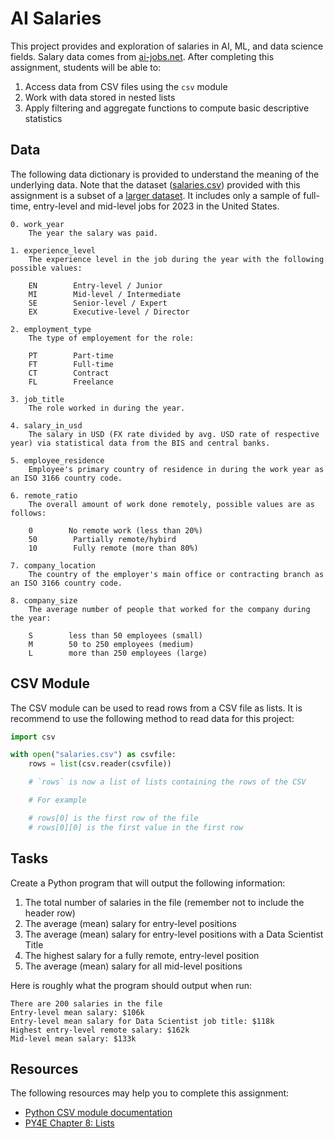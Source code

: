 AI Salaries
===========

This project provides and exploration of salaries in AI, ML, and data science fields. Salary data comes from [ai-jobs.net](https://ai-jobs.net/). After completing this assignment, students will be able to:

1. Access data from CSV files using the `csv` module
2. Work with data stored in nested lists
3. Apply filtering and aggregate functions to compute basic descriptive statistics

Data
----

The following data dictionary is provided to understand the meaning of the underlying data. Note that the dataset ([salaries.csv](salaries.csv)) provided with this assignment is a subset of a [larger dataset](https://ai-jobs.net/salaries/download/). It includes only a sample of full-time, entry-level and mid-level jobs for 2023 in the United States.

```
0. work_year
    The year the salary was paid.

1. experience_level
    The experience level in the job during the year with the following possible values:

    EN        Entry-level / Junior
    MI        Mid-level / Intermediate
    SE        Senior-level / Expert
    EX        Executive-level / Director

2. employment_type
    The type of employement for the role:

    PT        Part-time
    FT        Full-time
    CT        Contract
    FL        Freelance

3. job_title
    The role worked in during the year.

4. salary_in_usd
    The salary in USD (FX rate divided by avg. USD rate of respective year) via statistical data from the BIS and central banks.

5. employee_residence
    Employee's primary country of residence in during the work year as an ISO 3166 country code.

6. remote_ratio
    The overall amount of work done remotely, possible values are as follows:

    0        No remote work (less than 20%)
    50        Partially remote/hybird
    10        Fully remote (more than 80%)

7. company_location
    The country of the employer's main office or contracting branch as an ISO 3166 country code.

8. company_size
    The average number of people that worked for the company during the year:

    S        less than 50 employees (small)
    M        50 to 250 employees (medium)
    L        more than 250 employees (large)
```

CSV Module
----------

The CSV module can be used to read rows from a CSV file as lists. It is recommend to use the following method to read data for this project:

```python
import csv

with open("salaries.csv") as csvfile:
    rows = list(csv.reader(csvfile))

    # `rows` is now a list of lists containing the rows of the CSV

    # For example

    # rows[0] is the first row of the file
    # rows[0][0] is the first value in the first row
```

Tasks
-----

Create a Python program that will output the following information:

1. The total number of salaries in the file (remember not to include the header row)
2. The average (mean) salary for entry-level positions
3. The average (mean) salary for entry-level positions with a Data Scientist Title
4. The highest salary for a fully remote, entry-level position
5. The average (mean) salary for all mid-level positions

Here is roughly what the program should output when run:

```
There are 200 salaries in the file
Entry-level mean salary: $106k
Entry-level mean salary for Data Scientist job title: $118k
Highest entry-level remote salary: $162k
Mid-level mean salary: $133k
```

Resources
---------

The following resources may help you to complete this assignment:

- [Python CSV module documentation](https://docs.python.org/3/library/csv.html)
- [PY4E Chapter 8: Lists](https://www.py4e.com/html3/08-lists)

